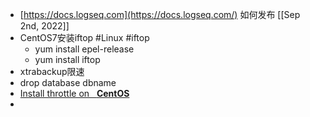 - [https://docs.logseq.com](https://docs.logseq.com/) 如何发布 [[Sep 2nd, 2022]]
- CentOS7安装iftop #Linux #iftop
	- yum install epel-release
	- yum install iftop
- xtrabackup限速
- drop database dbname
- [Install throttle  on   **CentOS**](https://snapcraft.io/install/throttle/centos)
-